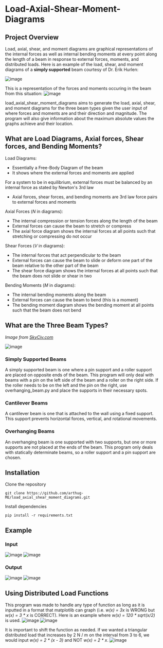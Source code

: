 # Load-Axial-Shear-Moment-Diagrams
## Project Overview
Load, axial, shear, and moment diagrams are graphical representations of the internal forces as well as internal bending moments at every point along the length of a beam in response to external forces, moments, and distributed loads.
Here is an example of the load, shear, and moment diagrams of a **simply supported** beam courtesy of Dr. Erik Hurlen:

![image](https://github.com/user-attachments/assets/aa0e48a3-a604-4001-ab26-97f184a11f49)

This is a representation of the forces and moments occuring in the beam from this situation:
![image](https://github.com/user-attachments/assets/100f00f4-8a93-4602-a2a4-75504bd6eec0)

load_axial_shear_moment_diagrams aims to generate the load, axial, shear, and moment diagrams for the three beam types given the user input of where forces and moments are and their direction and magnitude. The program will also give information about the maximum absolute values the graphs achieve and their location.

## What are Load Diagrams, Axial forces, Shear forces, and Bending Moments?
Load Diagrams:
- Essentially a Free-Body Diagram of the beam
- It shows where the external forces and moments are applied

For a system to be in equilibrium, external forces must be balanced by an internal force as stated by Newton's 3rd law
- Axial forces, shear forces, and bending moments are 3rd law force pairs to external forces and moments


Axial Forces (*N* in diagrams):
- The internal compression or tension forces along the length of the beam
- External forces can cause the beam to stretch or compress 
- The axial force diagram shows the internal forces at all points such that stretching or compressing do not occur

Shear Forces (*V* in diagrams):
- The internal forces that act perpendicular to the beam
- External forces can cause the beam to slide or deform one part of the beam relative to the other part of the beam
- The shear force diagram shows the internal forces at all points such that the beam does not slide or shear in two

Bending Moments (*M* in diagrams):
- The internal bending moments along the beam 
- External forces can cause the beam to bend (this is a moment)
- The bending moment diagram shows the bending moment at all points such that the beam does not bend 

## What are the Three Beam Types?
*Image from [SkyCiv.com](https://skyciv.com/docs/tutorials/beam-tutorials/types-of-beams/)*

![image](https://github.com/user-attachments/assets/93cf872d-168a-4ab7-9338-66c4f812395a)

### Simply Supported Beams
A simply supported beam is one where a pin support and a roller support are placed on opposite ends of the beam. This program will only deal with beams with a pin on the left side of the beam and a roller on the right side. If the roller needs to be on the left and the pin on the right, use overhanging_beam.py and place the supports in their necessary spots.

### Cantilever Beams
A cantilever beam is one that is attached to the wall using a fixed support. This support prevents horizontal forces, vertical, and rotational movements.

### Overhanging Beams
An overhanging beam is one supported with two supports, but one or more supports are not placed at the ends of the beam. This program only deals with statically determinate beams, so a roller support and a pin support are chosen.


## Installation
Clone the repository
```
git clone https://github.com/arthug-ME/load_axial_shear_moment_diagrams.git
```
Install dependencies
```
pip install -r requirements.txt
```

## Example 
### Input
![image](https://github.com/user-attachments/assets/61fae053-9da5-4349-90d2-f7f9a0136a61)
![image](https://github.com/user-attachments/assets/f2fe7239-9193-47fd-bbc0-1002488dc6ef)

### Output
![image](https://github.com/user-attachments/assets/6e591c48-a84e-4db8-bc2b-d2bb519e413b)
![image](https://github.com/user-attachments/assets/df2b5530-92d5-4cc5-906b-c21b8c2df44b)

## Using Distributed Load Functions
This program was made to handle any type of function as long as it is inputted in a format that matplotlib can graph (i.e. *w(x) = 3x* is WRONG but *w(x) = 3 * x* is CORRECT). Here is an example where *w(x) = 120 * sqrt(x/2)* is used.
![image](https://github.com/user-attachments/assets/22538725-0da8-4fb2-9eb1-4f50b2ee2a95)
![image](https://github.com/user-attachments/assets/1503b511-a6ec-43cc-bc86-13d1c6817ca7)

It is important to shift the function as needed. If we wanted a triangular distributed load that increases by 2 N / m on the interval from 3 to 6, we would input *w(x) = 2 * (x - 3)* and NOT *w(x) = 2 * x*. 
![image](https://github.com/user-attachments/assets/df4ef1de-a385-419b-b61d-6128ab9d08e7)





